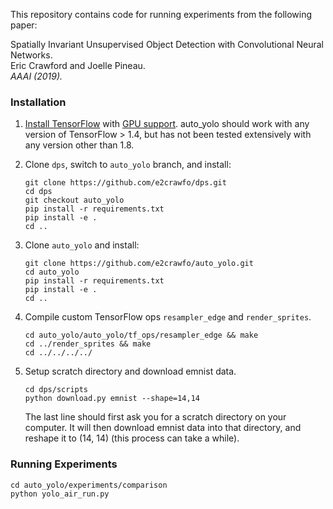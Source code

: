 This repository contains code for running experiments from the following paper:

Spatially Invariant Unsupervised Object Detection with Convolutional Neural Networks.  
Eric Crawford and Joelle Pineau.  
*AAAI (2019).*

### Installation
1. [Install TensorFlow](https://www.tensorflow.org/install/) with [GPU support](https://www.tensorflow.org/install/gpu). auto_yolo should work with any version of TensorFlow > 1.4, but has not been tested extensively with any version other than 1.8.

2. Clone `dps`, switch to `auto_yolo` branch, and install:
    ```
    git clone https://github.com/e2crawfo/dps.git
    cd dps
    git checkout auto_yolo
    pip install -r requirements.txt
    pip install -e .
    cd ..
    ```

3. Clone `auto_yolo` and install:
    ```
    git clone https://github.com/e2crawfo/auto_yolo.git
    cd auto_yolo
    pip install -r requirements.txt
    pip install -e .
    cd ..
    ```

4. Compile custom TensorFlow ops `resampler_edge` and `render_sprites`.
    ```
    cd auto_yolo/auto_yolo/tf_ops/resampler_edge && make
    cd ../render_sprites && make
    cd ../../../../
    ```

5. Setup scratch directory and download emnist data.
    ```
    cd dps/scripts
    python download.py emnist --shape=14,14
    ```
    The last line should first ask you for a scratch directory on your computer. It will then download emnist data into that directory, and reshape it to (14, 14) (this process can take a while).


### Running Experiments
```
cd auto_yolo/experiments/comparison
python yolo_air_run.py
```
